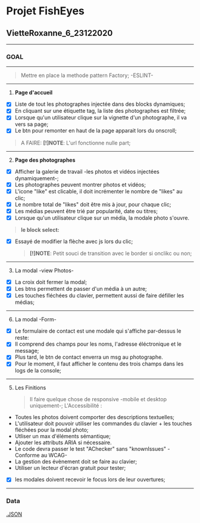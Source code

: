 # **Projet FishEyes**

## **VietteRoxanne_6_23122020**

---

### **GOAL**

---

> Mettre en place la methode pattern Factory;
> -ESLINT-

---

1. **Page d'accueil**

- [x] Liste de tout les photographes injectée dans des blocks dynamiques;
- [x] En cliquant sur une étiquette tag, la liste des photographes est filtrée;
- [x] Lorsque qu'un utilisateur clique sur la vignette d'un photographe, il va vers sa page;
- [x] Le btn pour remonter en haut de la page apparait lors du onscroll;

> A FAIRE:
> **[!]NOTE**: L'url fonctionne nulle part;

---

2. **Page des photographes**

- [x] Afficher la galerie de travail -les photos et vidéos injectées dynamiquement-;
- [x] Les photographes peuvent montrer photos et vidéos;
- [x] L'icone "like" est clicable, il doit incrémenter le nombre de "likes" au clic;
- [x] Le nombre total de "likes" doit être mis à jour, pour chaque clic;
- [x] Les médias peuvent être trié par popularité, date ou titres;
- [x] Lorsque qu'un utilisateur clique sur un média, la modale photo s'ouvre.

> **le block select:**

- [x] Essayé de modifier la flèche avec js lors du clic;

  > **[!]NOTE**: Petit souci de transition avec le border si onclikc ou non;

---

3. La modal -view Photos-

- [x] La croix doit fermer la modal;
- [x] Les btns permettent de passer d'un média à un autre;
- [x] Les touches fléchées du clavier, permettent aussi de faire défiller les médias;

---

6. La modal -Form-

- [x] Le formulaire de contact est une modale qui s'affiche par-dessus le reste:
- [x] Il comprend des champs pour les noms, l'adresse éléctronique et le message;
- [x] Plus tard, le btn de contact enverra un msg au photographe.
- [x] Pour le moment, il faut afficher le contenu des trois champs dans les logs de la console;

---

5. Les Finitions
   > Il faire quelque chose de responsive -mobile et desktop uniquement-;
   > L'Accessibilité :

- Toutes les photos doivent comporter des descriptions textuelles;
- L'utilisateur doit pouvoir utiliser les commandes du clavier + les touches fléchées pour la modal photo;
- Utliser un max d'éléments sémantique;
- Ajouter les attributs ARIA si nécessaire.
- Le code devra passer le test "AChecker" sans "knownIssues" -Conforme au WCAG-
- La gestion des évènement doit se faire au clavier;
- Utiliser un lecteur d'écran gratuit pour tester;
- [x] les modales doivent recevoir le focus lors de leur ouvertures;

---

### **Data**

[.JSON](https://s3-eu-west-1.amazonaws.com/course.oc-static.com/projects/Front-End+V2/P5+Javascript+%26+Accessibility/FishEyeData.json)
